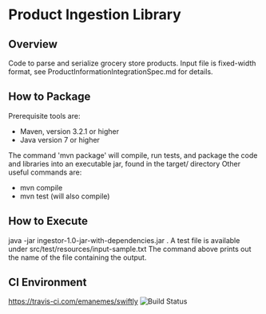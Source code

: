 # Product Ingestion Library

## Overview
Code to parse and serialize grocery store products. Input file is fixed-width format, see ProductInformationIntegrationSpec.md for details. 

## How to Package
Prerequisite tools are:
- Maven, version 3.2.1 or higher
- Java version 7 or higher

The command 'mvn package' will compile, run tests, and package the code and libraries into an executable jar, found in the target/ directory
Other useful commands are:
- mvn compile
- mvn test (will also compile)

## How to Execute
java -jar ingestor-1.0-jar-with-dependencies.jar <path to input file>.
A test file is available under src/test/resources/input-sample.txt
The command above prints out the name of the file containing the output.


## CI Environment
https://travis-ci.com/emanemes/swiftly
![Build Status](https://travis-ci.com/emanemes/swiftly.svg?branch=master "Build Status")